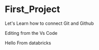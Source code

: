 # First_Project

Let's Learn how to connect Git and Github

Editing from the Vs Code

Hello From databricks
